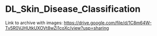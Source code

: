 # DL_Skin_Disease_Classification
Link to archive with images: https://drive.google.com/file/d/1C8m64W-Tv5R0VJHUtkUXOVt8wZi1coXc/view?usp=sharing

